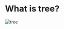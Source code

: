 # What is tree?
![tree](https://user-images.githubusercontent.com/52594844/186530024-7efa606a-57c7-4f9c-981c-3ba45f7b4f68.png)
